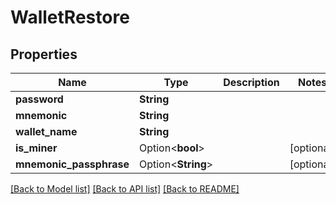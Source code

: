 # WalletRestore

## Properties

Name | Type | Description | Notes
------------ | ------------- | ------------- | -------------
**password** | **String** |  | 
**mnemonic** | **String** |  | 
**wallet_name** | **String** |  | 
**is_miner** | Option<**bool**> |  | [optional]
**mnemonic_passphrase** | Option<**String**> |  | [optional]

[[Back to Model list]](../README.md#documentation-for-models) [[Back to API list]](../README.md#documentation-for-api-endpoints) [[Back to README]](../README.md)


